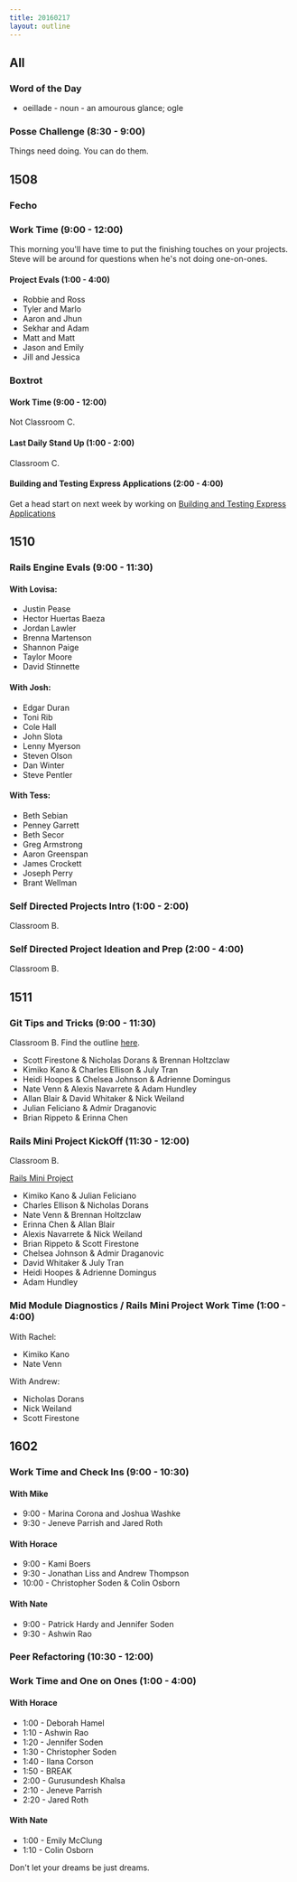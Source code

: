 ```yaml
---
title: 20160217
layout: outline
---
```


## All

### Word of the Day

* oeillade - noun - an amourous glance; ogle


### Posse Challenge (8:30 - 9:00)

Things need doing. You can do them.


## 1508

### Fecho

### Work Time (9:00 - 12:00)

This morning you'll have time to put the finishing touches on your projects. Steve will be around for questions when he's not doing one-on-ones.

#### Project Evals (1:00 - 4:00)

- Robbie and Ross
- Tyler and Marlo
- Aaron and Jhun
- Sekhar and Adam
- Matt and Matt
- Jason and Emily
- Jill and Jessica

### Boxtrot

#### Work Time (9:00 - 12:00)

Not Classroom C.

#### Last Daily Stand Up (1:00 - 2:00)

Classroom C.

#### Building and Testing Express Applications (2:00 - 4:00)

Get a head start on next week by working on [Building and Testing Express Applications](https://github.com/turingschool-examples/pizza-express)

## 1510

### Rails Engine Evals (9:00 - 11:30)

#### With Lovisa:

* Justin Pease
* Hector Huertas Baeza
* Jordan Lawler
* Brenna Martenson
* Shannon Paige
* Taylor Moore
* David Stinnette

#### With Josh:

* Edgar Duran
* Toni Rib
* Cole Hall
* John Slota
* Lenny Myerson
* Steven Olson
* Dan Winter
* Steve Pentler

#### With Tess:

* Beth Sebian
* Penney Garrett
* Beth Secor
* Greg Armstrong
* Aaron Greenspan
* James Crockett
* Joseph Perry
* Brant Wellman

### Self Directed Projects Intro (1:00 - 2:00)

Classroom B.

### Self Directed Project Ideation and Prep (2:00 - 4:00)

Classroom B.


## 1511

### Git Tips and Tricks (9:00 - 11:30)

Classroom B. Find the outline [here](https://github.com/turingschool/lesson_plans/blob/master/ruby_02-web_applications_with_ruby/git_redux.markdown).

* Scott Firestone & Nicholas Dorans & Brennan Holtzclaw
* Kimiko Kano & Charles Ellison & July Tran
* Heidi Hoopes & Chelsea Johnson & Adrienne Domingus
* Nate Venn & Alexis Navarrete & Adam Hundley
* Allan Blair & David Whitaker & Nick Weiland
* Julian Feliciano & Admir Draganovic
* Brian Rippeto & Erinna Chen

### Rails Mini Project KickOff (11:30 - 12:00)

Classroom B.

[Rails Mini Project](https://github.com/turingschool/challenges/blob/master/rails-mini-project.markdown)

* Kimiko Kano & Julian Feliciano
* Charles Ellison & Nicholas Dorans
* Nate Venn & Brennan Holtzclaw
* Erinna Chen & Allan Blair
* Alexis Navarrete & Nick Weiland
* Brian Rippeto & Scott Firestone
* Chelsea Johnson & Admir Draganovic
* David Whitaker & July Tran
* Heidi Hoopes & Adrienne Domingus
* Adam Hundley

### Mid Module Diagnostics / Rails Mini Project Work Time (1:00 - 4:00)

With Rachel:

* Kimiko Kano
* Nate Venn

With Andrew:

* Nicholas Dorans
* Nick Weiland
* Scott Firestone

## 1602

### Work Time and Check Ins (9:00 - 10:30)

#### With Mike
* 9:00 - Marina Corona and Joshua Washke
* 9:30 - Jeneve Parrish and Jared Roth

#### With Horace
* 9:00 - Kami Boers
* 9:30 - Jonathan Liss and Andrew Thompson
* 10:00 - Christopher Soden & Colin Osborn

#### With Nate
* 9:00 - Patrick Hardy and Jennifer Soden
* 9:30 - Ashwin Rao

### Peer Refactoring (10:30 - 12:00)

### Work Time and One on Ones (1:00 - 4:00)

#### With Horace
* 1:00 - Deborah Hamel
* 1:10 - Ashwin Rao
* 1:20 - Jennifer Soden
* 1:30 - Christopher Soden
* 1:40 - Ilana Corson
* 1:50 - BREAK
* 2:00 - Gurusundesh Khalsa
* 2:10 - Jeneve Parrish
* 2:20 - Jared Roth

#### With Nate

* 1:00 - Emily McClung
* 1:10 - Colin Osborn

Don't let your dreams be just dreams.
